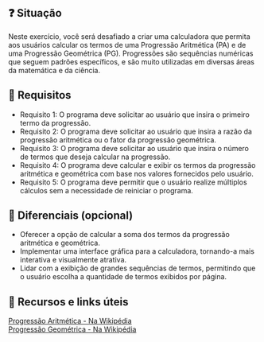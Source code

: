 ## ❓ Situação

Neste exercício, você será desafiado a criar uma calculadora que permita aos usuários calcular os termos de uma Progressão Aritmética (PA) e de uma Progressão Geométrica (PG). Progressões são sequências numéricas que seguem padrões específicos, e são muito utilizadas em diversas áreas da matemática e da ciência.

## 📝 Requisitos

- Requisito 1: O programa deve solicitar ao usuário que insira o primeiro termo da progressão.
- Requisito 2: O programa deve solicitar ao usuário que insira a razão da progressão aritmética ou o fator da progressão geométrica.
- Requisito 3: O programa deve solicitar ao usuário que insira o número de termos que deseja calcular na progressão.
- Requisito 4: O programa deve calcular e exibir os termos da progressão aritmética e geométrica com base nos valores fornecidos pelo usuário.
- Requisito 5: O programa deve permitir que o usuário realize múltiplos cálculos sem a necessidade de reiniciar o programa.

## 📌 Diferenciais (opcional)

- Oferecer a opção de calcular a soma dos termos da progressão aritmética e geométrica.
- Implementar uma interface gráfica para a calculadora, tornando-a mais interativa e visualmente atrativa.
- Lidar com a exibição de grandes sequências de termos, permitindo que o usuário escolha a quantidade de termos exibidos por página.

## 📂 Recursos e links úteis

[Progressão Aritmética - Na Wikipédia](https://pt.wikipedia.org/wiki/Progressão_aritmética) <br>
[Progressão Geométrica - Na Wikipédia](https://pt.wikipedia.org/wiki/Progressão_geométrica) 
